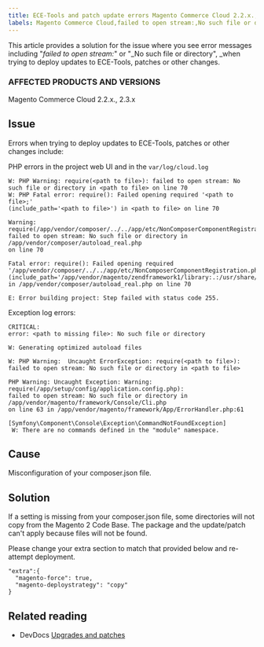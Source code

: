 ```yaml
---
title: ECE-Tools and patch update errors Magento Commerce Cloud 2.2.x., 2.3.x
labels: Magento Commerce Cloud,failed to open stream:,No such file or directory,updates to ECE-Tools,patches,2.3.x,2.2.x,how to,error message,composer.json
---
```


This article provides a solution for the issue where you see error messages including "_failed to open stream:_" or "_No such file or directory", _when trying to deploy updates to ECE-Tools, patches or other changes.

### AFFECTED PRODUCTS AND VERSIONS

Magento Commerce Cloud 2.2.x., 2.3.x

## Issue

Errors when trying to deploy updates to ECE-Tools, patches or other changes include:  
   
 PHP errors in the project web UI and in the `` var/log/cloud.log ``

<pre class="line-numbers"><code class="language-clike">W: PHP Warning: require(&lt;path to file>): failed to open stream: No such file or directory in &lt;path to file> on line 70
W: PHP Fatal error: require(): Failed opening required '&lt;path to file>;'
(include_path='&lt;path to file>') in &lt;path to file> on line 70

Warning: require(/app/vendor/composer/../../app/etc/NonComposerComponentRegistration.php):
failed to open stream: No such file or directory in /app/vendor/composer/autoload_real.php
on line 70

Fatal error: require(): Failed opening required '/app/vendor/composer/../../app/etc/NonComposerComponentRegistration.php'
(include_path='/app/vendor/magento/zendframework1/library:.:/usr/share/php')
in /app/vendor/composer/autoload_real.php on line 70

E: Error building project: Step failed with status code 255.</code></pre>

Exception log errors: 

<pre class="line-numbers"><code class="language-clike">CRITICAL:
error: &lt;path to missing file>: No such file or directory
</code></pre>

<pre class="line-numbers"><code class="language-clike">W: Generating optimized autoload files<br/>
W: PHP Warning:  Uncaught ErrorException: require(&lt;path to file>):
failed to open stream: No such file or directory in &lt;path to file></code></pre>

<pre class="line-numbers"><code class="language-clike">PHP Warning: Uncaught Exception: Warning: require(/app/setup/config/application.config.php):
failed to open stream: No such file or directory in /app/vendor/magento/framework/Console/Cli.php
on line 63 in /app/vendor/magento/framework/App/ErrorHandler.php:61
</code></pre>

<pre class="line-numbers"><code class="language-clike">[Symfony\Component\Console\Exception\CommandNotFoundException] 
 W: There are no commands defined in the "module" namespace.</code></pre>

## Cause

Misconfiguration of your composer.json file.

## Solution

If a setting is missing from your composer.json file, some directories will not copy from the Magento 2 Code Base. The package and the update/patch can't apply because files will not be found.

Please change your extra section to match that provided below and re-attempt deployment.

<pre class="line-numbers"><code class="language-clike">"extra":{
  "magento-force": true,
  "magento-deploystrategy": "copy"
}</code></pre>

## Related reading

* DevDocs [Upgrades and patches](https://devdocs.magento.com/guides/v2.3/cloud/project/project-upgrade-parent.html?itm_source=devdocs&amp;itm_medium=search_page&amp;itm_campaign=federated_search&amp;itm_term=update%20ece%20tools)